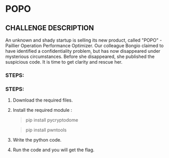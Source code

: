 # POPO
## CHALLENGE DESCRIPTION
An unknown and shady startup is selling its new product, called "POPO" - Paillier Operation Performance Optimizer. Our colleague Bongio claimed to have identified a confidentiality problem, but has now disappeared under mysterious circumstances. Before she disappeared, she published the suspicious code. It is time to get clarity and rescue her.

### STEPS:
### STEPS:
1. Download the required files.
2. Install the required module :
    > pip install pycryptodome


    > pip install pwntools 
4. Write the python code.
5. Run the code and you will get the flag.

